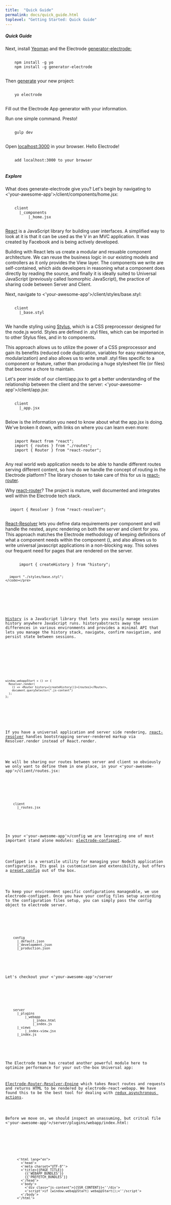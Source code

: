 ```yaml
---
title:  "Quick Guide"
permalink: docs/quick_guide.html
toplevel: "Getting Started: Quick Guide"
---
```


<h5>Quick Guide</h5>

<p class="body-text">Next, install <a href="http://yeoman.io/" class="doc-links">Yeoman</a> and the Electrode <a href="https://github.com/electrode-io/generator-electrode" class="doc-links">generator-electrode:</a></p>
<div class="snippet">
  <pre><code>
    npm install -g yo
    npm install -g generator-electrode
  </code></pre>
</div>

<p class="body-text">Then <a href="https://github.com/electrode-io/generator-electrode" class="doc-links">generate</a> your new project:</p>
<div class="snippet">
  <pre><code>
    yo electrode
  </code></pre>
</div>

<p class="body-text">Fill out the Electrode App generator with your information.</p>

<p class="body-text">Run one simple command. Presto!</p>
<div class="snippet">
  <pre><code>
    gulp dev
  </code></pre>
</div>

<p class="body-text">Open <a href="localhost:3000" class="doc-links">localhost:3000</a> in your browser. Hello Electrode!</p>
<div class="snippet">
  <pre><code>
    add localhost:3000 to your browser
  </code></pre>
</div>

<h5>Explore</h5>

<p class="body-text">What does generate-electrode give you? Let's begin by navigating to <'your-awesome-app'>/client/components/home.jsx:
<div class="snippet">
  <pre><code>
    client
      |_components
          |_home.jsx
  </code></pre>
</div>

<p class="body-text">
  <a href="https://facebook.github.io/react/index.html" target="_blank">React</a> is a JavaScript library for building user interfaces. A simplified way to look at it is that it can be used as the V in an MVC application. It was created by Facebook and is being actively developed.</p>

<p>Building with React lets us create a modular and resuable component architecture. We can reuse the business logic in our existing models and controllers as it only provides the View layer. The components we write are self-contained, which aids developers in reasoning what a component does directly by reading the source, and finally it is ideally suited to Universal JavaScript (previously called Isomorphic JavaScript), the practice of sharing code between Server and Client.</p>

Next, navigate to <'your-awesome-app'>/client/styles/base.styl:</p>

<div class="snippet">
  <pre><code>
    client
      |_base.styl
  </code></pre>
</div>

<p class="body-text">We handle styling using <a href="http://stylus-lang.com/" class="doc-links">Stylus</a>, which is a CSS preprocessor designed for the node.js world. Styles are defined in .styl files, which can be imported in to other Stylus files, and in to components.</p>

<p>This approach allows us to utilize the power of a CSS preprocessor and gain its benefits (reduced code duplication, variables for easy maintenance, modularization) and also allows us to write small .styl files specific to a component or feature, rather than producing a huge stylesheet file (or files) that become a chore to maintain.</p>

<p>Let's peer inside of our client/app.jsx to get a better understanding of the relationship between the client and the server: <'your-awesome-app'>/client/app.jsx:</p>

<div class="snippet">
  <pre><code>
    client
      |_app.jsx
  </code></pre>
</div>

<p class="body-text">Below is the information you need to know about what the app.jsx is doing. We've broken it down, with links on where you can learn even more: </p>

<div class="snippet">
  <pre><code>
    import React from "react";
    import { routes } from "./routes";
    import { Router } from "react-router";
  </code></pre>
</div>

  <p>Any real world web application needs to be able to handle different routes serving different content, so how do we handle the concept of routing in the Electrode platform? The library chosen to take care of this for us is <a href="https://github.com/reactjs/react-router/tree/master/docs" class="doc-links">react-router</a>.</p>

  <p>Why <a href="https://github.com/reactjs/react-router/tree/master/docs" class="doc-links">react-router</a>? The project is mature, well documented and integrates well within the Electrode tech stack.</p>

<div class="snippet">
  <pre><code>
  import { Resolver } from "react-resolver";
  </code></pre>
</div>

  <p><a href="http://ericclemmons.com/react-resolver/" class="doc-links">React-Resolver</a> lets you define data requirements per component and will handle the nested, async rendering on both the server and client for you. This approach matches the Electrode methodology of keeping definitions of what a component needs within the component (), and also allows us to write universal javascript applications in a non-blocking way. This solves our frequent need for pages that are rendered on the server.</p>

  <div class="snippet">
    <pre><code>
      import { createHistory } from "history";

      import "./styles/base.styl";
    </code></pre>
  </div>

  <p><a href="https://github.com/mjackson/history" class="doc-links">History</a> is a JavaScript library that lets you easily manage session history anywhere JavaScript runs. historyabstracts away the differences in various environments and provides a minimal API that lets you manage the history stack, navigate, confirm navigation, and persist state between sessions.</p>

  <div class="snippet">
    <pre><code>

    window.webappStart = () => {
      Resolver.render(
        () => <Router history={createHistory()}>{routes}</Router>,
        document.querySelector(".js-content")
      );
    };
  </code></pre>
</div>

<p class="body-text">If you have a universal application and server side rendering, <a href="http://ericclemmons.com/react-resolver/docs/getting-started/ServerRendering.html" class="doc-links">react-resolver</a> handles bootstrapping server-rendered markup via Resolver.render instead of React.render.</p>

<p>We will be sharing our routes between server and client so obviously we only want to define them in one place, in your <'your-awesome-app'>/client/routes.jsx:</p>

<div class="snippet">
  <pre><code>
    client
      |_routes.jsx
  </code></pre>
</div>

<p>In your <'your-awesome-app'>/config we are leveraging one of most important stand alone modules: <a href="#/link-to-internal-confippet-doc" class="doc-links">electrode-confippet</a>.</p>

<p>Confippet is a versatile utility for managing your NodeJS application configuration. Its goal is customization and extensibility, but offers a <a href="https://github.com/electrode-io/electrode-confippet" class="doc-links">preset config</a> out of the box.</p>

<p>To keep your environment specific configurations manageable, we use electrode-confippet. Once you have your config files setup according to the configuration files setup, you can simply pass the config object to electrode server.</p>

<div class="snippet">
  <pre><code>
    config
      |_default.json
      |_development.json
      |_production.json
  </code></pre>
</div>

<p>Let's checkout your <'your-awesome-app'>/server</p>

<div class="snippet">
  <pre><code>
    server
      |_plugins
          |_webapp
              |_index.html
              |_index.js
      |_views
          |_index-view.jsx
      |_index.js
  </code></pre>
</div>

<p>The Electrode team has created another powerful module here to optimize performance for your out-the-box Universal app:</p>
<p><a href="https://github.com/electrode-io/electrode-confippet" class="doc-links">Electrode-Router-Resolver-Engine</a> which takes React routes and requests and returns HTML to be rendered by electrode-react-webapp. We have found this to be the best tool for dealing with <a href="https://github.com/electrode-io/redux-router-engine" class="doc-links">redux asynchronous actions</a>.</p>

<p>Before we move on, we should inspect an unassuming, but critcal file <'your-awesome-app'>/server/plugins/webapp/index.html:</p>

<div class="snippet">
  <pre><code>
      <!DOCTYPE html>
      <'html lang="en">
        <'head'>
        <'meta charset="UTF-8"'>
        <'title>{{PAGE_TITLE}}</'title'>
          {{'WEBAPP_BUNDLES'}}
          {{'PREFETCH_BUNDLES'}}
        <'/head'>
        <'body'>
          <'div class="js-content">{{SSR_CONTENT}}<''/div'>
          <'script'>if (window.webappStart) webappStart();<''/script'>
        <'/body'>
      <'/html'>
    </code></pre>
</div>

<p></p>
